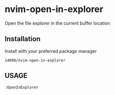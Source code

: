 # nvim-open-in-explorer

Open the file explorer in the current buffer location

## Installation

Install with your preferred package manager

`14096/nvim-open-in-explorer`

## USAGE

```vim
:OpenInExplorer

```
